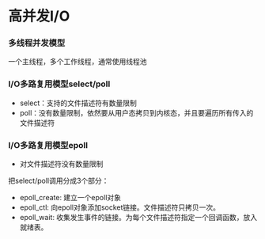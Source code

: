 

# 高并发I/O
### 多线程并发模型
一个主线程，多个工作线程，通常使用线程池

### I/O多路复用模型select/poll
* select：支持的文件描述符有数量限制
* poll：没有数量限制，依然要从用户态拷贝到内核态，并且要遍历所有传入的文件描述符

### I/O多路复用模型epoll
* 对文件描述符没有数量限制

把select/poll调用分成3个部分：
* epoll_create: 建立一个epoll对象
* epoll_ctl: 向epoll对象添加socket链接。文件描述符只拷贝一次。
* epoll_wait: 收集发生事件的链接。为每个文件描述符指定一个回调函数，放入就绪表。



